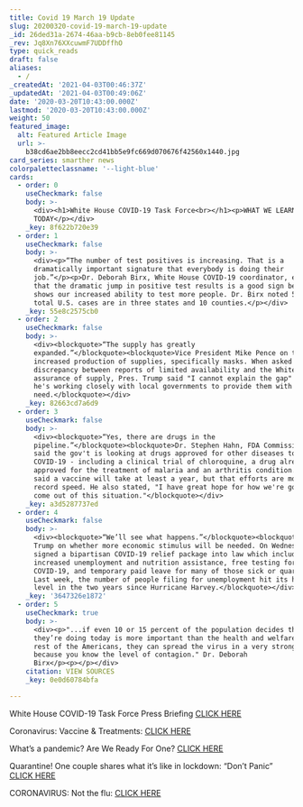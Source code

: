 ```yaml
---
title: Covid 19 March 19 Update
slug: 20200320-covid-19-march-19-update
_id: 26ded31a-2674-46aa-b9cb-8eb0fee81145
_rev: Jq8Xn76XXcuwmF7UDDffhO
type: quick_reads
draft: false
aliases:
  - /
_createdAt: '2021-04-03T00:46:37Z'
_updatedAt: '2021-04-03T00:49:06Z'
date: '2020-03-20T10:43:00.000Z'
lastmod: '2020-03-20T10:43:00.000Z'
weight: 50
featured_image:
  alt: Featured Article Image
  url: >-
    b38cd6ae2bb8eecc2cd41bb5e9fc669d070676f42560x1440.jpg
card_series: smarther news
colorpaletteclassname: '--light-blue'
cards:
  - order: 0
    useCheckmark: false
    body: >-
      <div><h1>White House COVID-19 Task Force<br></h1><p>WHAT WE LEARNED
      TODAY</p></div>
    _key: 8f622b720e39
  - order: 1
    useCheckmark: false
    body: >-
      <div><p>“The number of test positives is increasing. That is a
      dramatically important signature that everybody is doing their
      job.”</p><p>Dr. Deborah Birx, White House COVID-19 coordinator, explaining
      that the dramatic jump in positive test results is a good sign because it
      shows our increased ability to test more people. Dr. Birx noted 50% of the
      total U.S. cases are in three states and 10 counties.</p></div>
    _key: 55e8c2575cb0
  - order: 2
    useCheckmark: false
    body: >-
      <div><blockquote>“The supply has greatly
      expanded.”</blockquote><blockquote>Vice President Mike Pence on the
      increased production of supplies, specifically masks. When asked about the
      discrepancy between reports of limited availability and the White House’s
      assurance of supply, Pres. Trump said "I cannot explain the gap" but that
      he's working closely with local governments to provide them with what they
      need.</blockquote></div>
    _key: 82663cd7a6d9
  - order: 3
    useCheckmark: false
    body: >-
      <div><blockquote>“Yes, there are drugs in the
      pipeline.”</blockquote><blockquote>Dr. Stephen Hahn, FDA Commissioner,
      said the gov't is looking at drugs approved for other diseases to treat
      COVID-19 - including a clinical trial of chloroquine, a drug already
      approved for the treatment of malaria and an arthritis condition. Dr. Hahn
      said a vaccine will take at least a year, but that efforts are moving at
      record speed. He also stated, "I have great hope for how we're going to
      come out of this situation."</blockquote></div>
    _key: a3d5287737ed
  - order: 4
    useCheckmark: false
    body: >-
      <div><blockquote>“We’ll see what happens.”</blockquote><blockquote>Pres.
      Trump on whether more economic stimulus will be needed. On Wednesday, he
      signed a bipartisan COVID-19 relief package into law which includes
      increased unemployment and nutrition assistance, free testing for
      COVID-19, and temporary paid leave for many of those sick or quarantined.
      Last week, the number of people filing for unemployment hit its highest
      level in the two years since Hurricane Harvey.</blockquote></div>
    _key: '3647326e1872'
  - order: 5
    useCheckmark: true
    body: >-
      <div><p>"...if even 10 or 15 percent of the population decides that what
      they’re doing today is more important than the health and welfare of the
      rest of the Americans, they can spread the virus in a very strong way
      because you know the level of contagion." Dr. Deborah
      Birx</p><p></p></div>
    citation: VIEW SOURCES
    _key: 0e0d60784bfa

---
```

White House COVID-19 Task Force Press Briefing [CLICK HERE](https://www.whitehouse.gov/briefings-statements/remarks-president-trump-vice-president-pence-members-coronavirus-task-force-press-briefing-6/)

Coronavirus: Vaccine & Treatments: [CLICK HERE](https://smarthernews.com/coronavirus-whats-next-vaccine-treatment/)

What’s a pandemic? Are We Ready For One? [CLICK HERE](https://smarthernews.com/pandemic-potential/)

Quarantine! One couple shares what it’s like in lockdown: “Don’t Panic” [CLICK HERE](https://smarthernews.com/article/quarantined-one-couple-shares-what-its-like-in-quarantine-due-to-covid-19/)

CORONAVIRUS: Not the flu: [CLICK HERE](https://smarthernews.com/not-the-flu/)